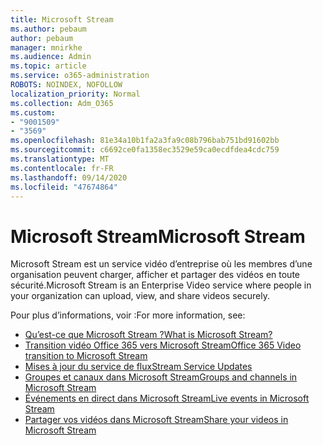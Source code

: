```yaml
---
title: Microsoft Stream
ms.author: pebaum
author: pebaum
manager: mnirkhe
ms.audience: Admin
ms.topic: article
ms.service: o365-administration
ROBOTS: NOINDEX, NOFOLLOW
localization_priority: Normal
ms.collection: Adm_O365
ms.custom:
- "9001509"
- "3569"
ms.openlocfilehash: 81e34a10b1fa2a3fa9c08b796bab751bd91602bb
ms.sourcegitcommit: c6692ce0fa1358ec3529e59ca0ecdfdea4cdc759
ms.translationtype: MT
ms.contentlocale: fr-FR
ms.lasthandoff: 09/14/2020
ms.locfileid: "47674864"
---
```

# <a name="microsoft-stream"></a><span data-ttu-id="c2bb6-102">Microsoft Stream</span><span class="sxs-lookup"><span data-stu-id="c2bb6-102">Microsoft Stream</span></span>

<span data-ttu-id="c2bb6-103">Microsoft Stream est un service vidéo d’entreprise où les membres d’une organisation peuvent charger, afficher et partager des vidéos en toute sécurité.</span><span class="sxs-lookup"><span data-stu-id="c2bb6-103">Microsoft Stream is an Enterprise Video service where people in your organization can upload, view, and share videos securely.</span></span> 

<span data-ttu-id="c2bb6-104">Pour plus d’informations, voir :</span><span class="sxs-lookup"><span data-stu-id="c2bb6-104">For more information, see:</span></span>

- [<span data-ttu-id="c2bb6-105">Qu’est-ce que Microsoft Stream ?</span><span class="sxs-lookup"><span data-stu-id="c2bb6-105">What is Microsoft Stream?</span></span>](https://docs.microsoft.com/stream/overview)
- [<span data-ttu-id="c2bb6-106">Transition vidéo Office 365 vers Microsoft Stream</span><span class="sxs-lookup"><span data-stu-id="c2bb6-106">Office 365 Video transition to Microsoft Stream</span></span>](https://docs.microsoft.com/stream/migrate-from-office-365)
- [<span data-ttu-id="c2bb6-107">Mises à jour du service de flux</span><span class="sxs-lookup"><span data-stu-id="c2bb6-107">Stream Service Updates</span></span>](https://techcommunity.microsoft.com/t5/microsoft-stream-service-updates/bd-p/StreamAnnouncements)
- [<span data-ttu-id="c2bb6-108">Groupes et canaux dans Microsoft Stream</span><span class="sxs-lookup"><span data-stu-id="c2bb6-108">Groups and channels in Microsoft Stream</span></span>](https://docs.microsoft.com/stream/groups-channels-organization)
- [<span data-ttu-id="c2bb6-109">Événements en direct dans Microsoft Stream</span><span class="sxs-lookup"><span data-stu-id="c2bb6-109">Live events in Microsoft Stream</span></span>](https://docs.microsoft.com/stream/live-event-overview)
- [<span data-ttu-id="c2bb6-110">Partager vos vidéos dans Microsoft Stream</span><span class="sxs-lookup"><span data-stu-id="c2bb6-110">Share your videos in Microsoft Stream</span></span>](https://docs.microsoft.com/stream/portal-share-video)
